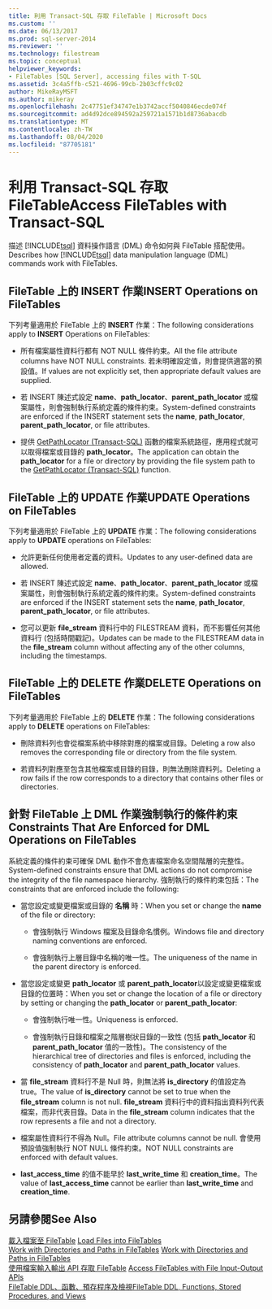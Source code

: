```yaml
---
title: 利用 Transact-SQL 存取 FileTable | Microsoft Docs
ms.custom: ''
ms.date: 06/13/2017
ms.prod: sql-server-2014
ms.reviewer: ''
ms.technology: filestream
ms.topic: conceptual
helpviewer_keywords:
- FileTables [SQL Server], accessing files with T-SQL
ms.assetid: 3c4a5ffb-c521-4696-99cb-2b03cffc9c02
author: MikeRayMSFT
ms.author: mikeray
ms.openlocfilehash: 2c47751ef34747e1b3742accf5040846ecde074f
ms.sourcegitcommit: ad4d92dce894592a259721a1571b1d8736abacdb
ms.translationtype: MT
ms.contentlocale: zh-TW
ms.lasthandoff: 08/04/2020
ms.locfileid: "87705181"
---
```

# <a name="access-filetables-with-transact-sql"></a><span data-ttu-id="ac36f-102">利用 Transact-SQL 存取 FileTable</span><span class="sxs-lookup"><span data-stu-id="ac36f-102">Access FileTables with Transact-SQL</span></span>
  <span data-ttu-id="ac36f-103">描述 [!INCLUDE[tsql](../../includes/tsql-md.md)] 資料操作語言 (DML) 命令如何與 FileTable 搭配使用。</span><span class="sxs-lookup"><span data-stu-id="ac36f-103">Describes how [!INCLUDE[tsql](../../includes/tsql-md.md)] data manipulation language (DML) commands work with FileTables.</span></span>  
  
##  <a name="insert-operations-on-filetables"></a><a name="BasicsInsert"></a> <span data-ttu-id="ac36f-104">FileTable 上的 INSERT 作業</span><span class="sxs-lookup"><span data-stu-id="ac36f-104">INSERT Operations on FileTables</span></span>  
 <span data-ttu-id="ac36f-105">下列考量適用於 FileTable 上的 **INSERT** 作業：</span><span class="sxs-lookup"><span data-stu-id="ac36f-105">The following considerations apply to **INSERT** Operations on FileTables:</span></span>  
  
-   <span data-ttu-id="ac36f-106">所有檔案屬性資料行都有 NOT NULL 條件約束。</span><span class="sxs-lookup"><span data-stu-id="ac36f-106">All the file attribute columns have NOT NULL constraints.</span></span> <span data-ttu-id="ac36f-107">若未明確設定值，則會提供適當的預設值。</span><span class="sxs-lookup"><span data-stu-id="ac36f-107">If values are not explicitly set, then appropriate default values are supplied.</span></span>  
  
-   <span data-ttu-id="ac36f-108">若 INSERT 陳述式設定 **name**、**path_locator**、**parent_path_locator** 或檔案屬性，則會強制執行系統定義的條件約束。</span><span class="sxs-lookup"><span data-stu-id="ac36f-108">System-defined constraints are enforced if the INSERT statement sets the **name**, **path_locator**, **parent_path_locator**, or file attributes.</span></span>  
  
-   <span data-ttu-id="ac36f-109">提供 [GetPathLocator &#40;Transact-SQL&#41;](/sql/relational-databases/system-functions/getpathlocator-transact-sql) 函數的檔案系統路徑，應用程式就可以取得檔案或目錄的 **path_locator**。</span><span class="sxs-lookup"><span data-stu-id="ac36f-109">The application can obtain the **path_locator** for a file or directory by providing the file system path to the [GetPathLocator &#40;Transact-SQL&#41;](/sql/relational-databases/system-functions/getpathlocator-transact-sql) function.</span></span>  
  
##  <a name="update-operations-on-filetables"></a><a name="BasicsUpdate"></a> <span data-ttu-id="ac36f-110">FileTable 上的 UPDATE 作業</span><span class="sxs-lookup"><span data-stu-id="ac36f-110">UPDATE Operations on FileTables</span></span>  
 <span data-ttu-id="ac36f-111">下列考量適用於 FileTable 上的 **UPDATE** 作業：</span><span class="sxs-lookup"><span data-stu-id="ac36f-111">The following considerations apply to **UPDATE** operations on FileTables:</span></span>  
  
-   <span data-ttu-id="ac36f-112">允許更新任何使用者定義的資料。</span><span class="sxs-lookup"><span data-stu-id="ac36f-112">Updates to any user-defined data are allowed.</span></span>  
  
-   <span data-ttu-id="ac36f-113">若 INSERT 陳述式設定 **name**、**path_locator**、**parent_path_locator** 或檔案屬性，則會強制執行系統定義的條件約束。</span><span class="sxs-lookup"><span data-stu-id="ac36f-113">System-defined constraints are enforced if the INSERT statement sets the **name**, **path_locator**, **parent_path_locator**, or file attributes.</span></span>  
  
-   <span data-ttu-id="ac36f-114">您可以更新 **file_stream** 資料行中的 FILESTREAM 資料，而不影響任何其他資料行 (包括時間戳記)。</span><span class="sxs-lookup"><span data-stu-id="ac36f-114">Updates can be made to the FILESTREAM data in the **file_stream** column without affecting any of the other columns, including the timestamps.</span></span>  
  
##  <a name="delete-operations-on-filetables"></a><a name="BasicsDelete"></a> <span data-ttu-id="ac36f-115">FileTable 上的 DELETE 作業</span><span class="sxs-lookup"><span data-stu-id="ac36f-115">DELETE Operations on FileTables</span></span>  
 <span data-ttu-id="ac36f-116">下列考量適用於 FileTable 上的 **DELETE** 作業：</span><span class="sxs-lookup"><span data-stu-id="ac36f-116">The following considerations apply to **DELETE** operations on FileTables:</span></span>  
  
-   <span data-ttu-id="ac36f-117">刪除資料列也會從檔案系統中移除對應的檔案或目錄。</span><span class="sxs-lookup"><span data-stu-id="ac36f-117">Deleting a row also removes the corresponding file or directory from the file system.</span></span>  
  
-   <span data-ttu-id="ac36f-118">若資料列對應至包含其他檔案或目錄的目錄，則無法刪除資料列。</span><span class="sxs-lookup"><span data-stu-id="ac36f-118">Deleting a row fails if the row corresponds to a directory that contains other files or directories.</span></span>  
  
##  <a name="constraints-that-are-enforced-for-dml-operations-on-filetables"></a><a name="BasicsConstraints"></a> <span data-ttu-id="ac36f-119">針對 FileTable 上 DML 作業強制執行的條件約束</span><span class="sxs-lookup"><span data-stu-id="ac36f-119">Constraints That Are Enforced for DML Operations on FileTables</span></span>  
 <span data-ttu-id="ac36f-120">系統定義的條件約束可確保 DML 動作不會危害檔案命名空間階層的完整性。</span><span class="sxs-lookup"><span data-stu-id="ac36f-120">System-defined constraints ensure that DML actions do not compromise the integrity of the file namespace hierarchy.</span></span> <span data-ttu-id="ac36f-121">強制執行的條件約束包括：</span><span class="sxs-lookup"><span data-stu-id="ac36f-121">The constraints that are enforced include the following:</span></span>  
  
-   <span data-ttu-id="ac36f-122">當您設定或變更檔案或目錄的 **名稱** 時：</span><span class="sxs-lookup"><span data-stu-id="ac36f-122">When you set or change the **name** of the file or directory:</span></span>  
  
    -   <span data-ttu-id="ac36f-123">會強制執行 Windows 檔案及目錄命名慣例。</span><span class="sxs-lookup"><span data-stu-id="ac36f-123">Windows file and directory naming conventions are enforced.</span></span>  
  
    -   <span data-ttu-id="ac36f-124">會強制執行上層目錄中名稱的唯一性。</span><span class="sxs-lookup"><span data-stu-id="ac36f-124">The uniqueness of the name in the parent directory is enforced.</span></span>  
  
-   <span data-ttu-id="ac36f-125">當您設定或變更 **path_locator** 或 **parent_path_locator**以設定或變更檔案或目錄的位置時：</span><span class="sxs-lookup"><span data-stu-id="ac36f-125">When you set or change the location of a file or directory by setting or changing the **path_locator** or **parent_path_locator**:</span></span>  
  
    -   <span data-ttu-id="ac36f-126">會強制執行唯一性。</span><span class="sxs-lookup"><span data-stu-id="ac36f-126">Uniqueness is enforced.</span></span>  
  
    -   <span data-ttu-id="ac36f-127">會強制執行目錄和檔案之階層樹狀目錄的一致性 (包括 **path_locator** 和 **parent_path_locator** 值的一致性)。</span><span class="sxs-lookup"><span data-stu-id="ac36f-127">The consistency of the hierarchical tree of directories and files is enforced, including the consistency of **path_locator** and **parent_path_locator** values.</span></span>  
  
-   <span data-ttu-id="ac36f-128">當 **file_stream** 資料行不是 Null 時，則無法將 **is_directory** 的值設定為 true。</span><span class="sxs-lookup"><span data-stu-id="ac36f-128">The value of **is_directory** cannot be set to true when the **file_stream** column is not null.</span></span> <span data-ttu-id="ac36f-129">**file_stream** 資料行中的資料指出資料列代表檔案，而非代表目錄。</span><span class="sxs-lookup"><span data-stu-id="ac36f-129">Data in the **file_stream** column indicates that the row represents a file and not a directory.</span></span>  
  
-   <span data-ttu-id="ac36f-130">檔案屬性資料行不得為 Null。</span><span class="sxs-lookup"><span data-stu-id="ac36f-130">File attribute columns cannot be null.</span></span> <span data-ttu-id="ac36f-131">會使用預設值強制執行 NOT NULL 條件約束。</span><span class="sxs-lookup"><span data-stu-id="ac36f-131">NOT NULL constraints are enforced with default values.</span></span>  
  
-   <span data-ttu-id="ac36f-132">**last_access_time** 的值不能早於 **last_write_time** 和 **creation_time**。</span><span class="sxs-lookup"><span data-stu-id="ac36f-132">The value of **last_access_time** cannot be earlier than **last_write_time** and **creation_time**.</span></span>  
  
## <a name="see-also"></a><span data-ttu-id="ac36f-133">另請參閱</span><span class="sxs-lookup"><span data-stu-id="ac36f-133">See Also</span></span>  
 <span data-ttu-id="ac36f-134">[載入檔案至 FileTable](load-files-into-filetables.md) </span><span class="sxs-lookup"><span data-stu-id="ac36f-134">[Load Files into FileTables](load-files-into-filetables.md) </span></span>  
 <span data-ttu-id="ac36f-135">[Work with Directories and Paths in FileTables](work-with-directories-and-paths-in-filetables.md) </span><span class="sxs-lookup"><span data-stu-id="ac36f-135">[Work with Directories and Paths in FileTables](work-with-directories-and-paths-in-filetables.md) </span></span>  
 <span data-ttu-id="ac36f-136">[使用檔案輸入輸出 API 存取 FileTable](access-filetables-with-file-input-output-apis.md) </span><span class="sxs-lookup"><span data-stu-id="ac36f-136">[Access FileTables with File Input-Output APIs](access-filetables-with-file-input-output-apis.md) </span></span>  
 [<span data-ttu-id="ac36f-137">FileTable DDL、函數、預存程序及檢視</span><span class="sxs-lookup"><span data-stu-id="ac36f-137">FileTable DDL, Functions, Stored Procedures, and Views</span></span>](../views/views.md)  
  
  

